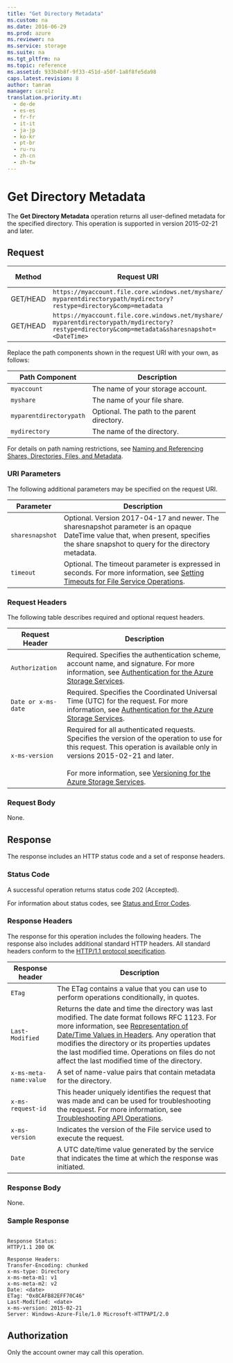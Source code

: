 ```yaml
---
title: "Get Directory Metadata"
ms.custom: na
ms.date: 2016-06-29
ms.prod: azure
ms.reviewer: na
ms.service: storage
ms.suite: na
ms.tgt_pltfrm: na
ms.topic: reference
ms.assetid: 933b4b8f-9f33-451d-a50f-1a8f8fe5da98
caps.latest.revision: 8
author: tamram
manager: carolz
translation.priority.mt: 
  - de-de
  - es-es
  - fr-fr
  - it-it
  - ja-jp
  - ko-kr
  - pt-br
  - ru-ru
  - zh-cn
  - zh-tw
---
```

# Get Directory Metadata
The **Get Directory Metadata** operation returns all user-defined metadata for the specified directory. This operation is supported in version 2015-02-21 and later.  

## Request  

|  Method  |                                                                  Request URI                                                                  | HTTP Version |
|----------|-----------------------------------------------------------------------------------------------------------------------------------------------|--------------|
| GET/HEAD |             `https://myaccount.file.core.windows.net/myshare/ myparentdirectorypath/mydirectory?restype=directory&comp=metadata`              |   HTTP/1.1   |
| GET/HEAD | `https://myaccount.file.core.windows.net/myshare/ myparentdirectorypath/mydirectory?restype=directory&comp=metadata&sharesnapshot=<DateTime>` |   HTTP/1.1   |

 Replace the path components shown in the request URI with your own, as follows:  

|Path Component|Description|  
|--------------------|-----------------|  
|`myaccount`|The name of your storage account.|  
|`myshare`|The name of your file share.|  
|`myparentdirectorypath`|Optional. The path to the parent directory.|  
|`mydirectory`|The name of the directory.|  

 For details on path naming restrictions, see [Naming and Referencing Shares, Directories, Files, and Metadata](Naming-and-Referencing-Shares--Directories--Files--and-Metadata.md).  

### URI Parameters  
 The following additional parameters may be specified on the request URI.  

|Parameter|Description|  
|---------------|-----------------|  
|`sharesnapshot`|Optional. Version 2017-04-17 and newer. The sharesnapshot parameter is an opaque DateTime value that, when present, specifies the share snapshot to query for the directory metadata. |
|`timeout`|Optional. The timeout parameter is expressed in seconds. For more information, see [Setting Timeouts for File Service Operations](https://msdn.microsoft.com/en-us/library/azure/dn578290.aspx).|  

### Request Headers  
 The following table describes required and optional request headers.  

|Request Header|Description|  
|--------------------|-----------------|  
|`Authorization`|Required. Specifies the authentication scheme, account name, and signature. For more information, see [Authentication for the Azure Storage Services](https://msdn.microsoft.com/en-us/library/azure/dd179428.aspx).|  
|`Date or x-ms-date`|Required. Specifies the Coordinated Universal Time (UTC) for the request. For more information, see [Authentication for the Azure Storage Services](https://msdn.microsoft.com/en-us/library/azure/dd179428.aspx).|  
|`x-ms-version`|Required for all authenticated requests. Specifies the version of the operation to use for this request. This operation is available only in versions 2015-02-21 and later.<br /><br /> For more information, see [Versioning for the Azure Storage Services](https://msdn.microsoft.com/en-us/library/azure/dd894041.aspx).|  

### Request Body  
 None.  

## Response  
 The response includes an HTTP status code and a set of response headers.  

### Status Code  
 A successful operation returns status code 202 (Accepted).  

 For information about status codes, see [Status and Error Codes](https://msdn.microsoft.com/en-us/library/azure/dd179382.aspx).  

### Response Headers  
 The response for this operation includes the following headers. The response also includes additional standard HTTP headers. All standard headers conform to the [HTTP/1.1 protocol specification](http://go.microsoft.com/fwlink/?linkid=150478).  

|Response header|Description|  
|---------------------|-----------------|  
|`ETag`|The ETag contains a value that you can use to perform operations conditionally, in quotes.|  
|`Last-Modified`|Returns the date and time the directory was last modified. The date format follows RFC 1123. For more information, see [Representation of Date/Time Values in Headers](https://msdn.microsoft.com/en-us/library/azure/dd135714.aspx). Any operation that modifies the directory or its properties updates the last modified time. Operations on files do not affect the last modified time of the directory.|  
|`x-ms-meta-name:value`|A set of name-value pairs that contain metadata for the directory.|  
|`x-ms-request-id`|This header uniquely identifies the request that was made and can be used for troubleshooting the request. For more information, see [Troubleshooting API Operations](https://msdn.microsoft.com/en-us/library/azure/dd573365.aspx).|  
|`x-ms-version`|Indicates the version of the File service used to execute the request.|  
|`Date`|A UTC date/time value generated by the service that indicates the time at which the response was initiated.|  

### Response Body  
 None.  

### Sample Response  

```  

Response Status:  
HTTP/1.1 200 OK  

Response Headers:  
Transfer-Encoding: chunked  
x-ms-type: Directory  
x-ms-meta-m1: v1  
x-ms-meta-m2: v2  
Date: <date>  
ETag: "0x8CAFB82EFF70C46"  
Last-Modified: <date>  
x-ms-version: 2015-02-21  
Server: Windows-Azure-File/1.0 Microsoft-HTTPAPI/2.0  
```  

## Authorization  
 Only the account owner may call this operation.